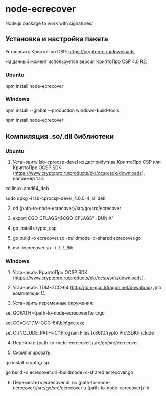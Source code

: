 # node-ecrecover
Node.js package to work with signatures/

## Установка и настройка пакета

Установить КриптоПро CSP: https://cryptopro.ru/downloads

На данный момент используется версия КриптоПро CSP 4.0 R2.

### Ubuntu

npm install node-ecrecover

### Windows

npm install --global --production windows-build-tools

npm install node-ecrecover


## Компиляция .so/.dll библиотеки

### Ubuntu

1) Установить lsb-cprocsp-devel из дистрибутива КриптоПро CSP или КриптоПро OCSP SDK (https://www.cryptopro.ru/products/pki/ocsp/sdk/downloads), например так:

cd linux-amd64_deb

sudo dpkg -i lsb-cprocsp-devel_4.0.0-4_all.deb

2) cd {path-to-node-ecrecover}/src/go/src/ecrecover

3) export CGO_CFLAGS=$CGO_CFLAGS" -DUNIX"

4) go install crypto_csp

5) go build -o ecrecover.so -buildmode=c-shared ecrecover.go

6) mv ./ecrecover.so ../../../../lib


### Windows

1) Установить КриптоПро OCSP SDK (https://www.cryptopro.ru/products/pki/ocsp/sdk/downloads).

2) Установить TDM-GCC-64 (http://tdm-gcc.tdragon.net/download) для компиляции C.

3) Установить переменные окружения:

set GOPATH={path-to-node-ecrecover}\src\go

set CC=C:\TDM-GCC-64\bin\gcc.exe

set C_INCLUDE_PATH=C:\Program Files (x86)\Crypto Pro\SDK\include

4) Перейти в {path-to-node-ecrecover}/src/go/src/ecrecover

5) Скомпилировать:

go install crypto_csp

go build -o ecrecover.dll -buildmode=c-shared ecrecover.go

6) Переместить ecrecover.dll из {path-to-node-ecrecover}/src/go/src/ecrecover в {path-to-node-ecrecover}/lib